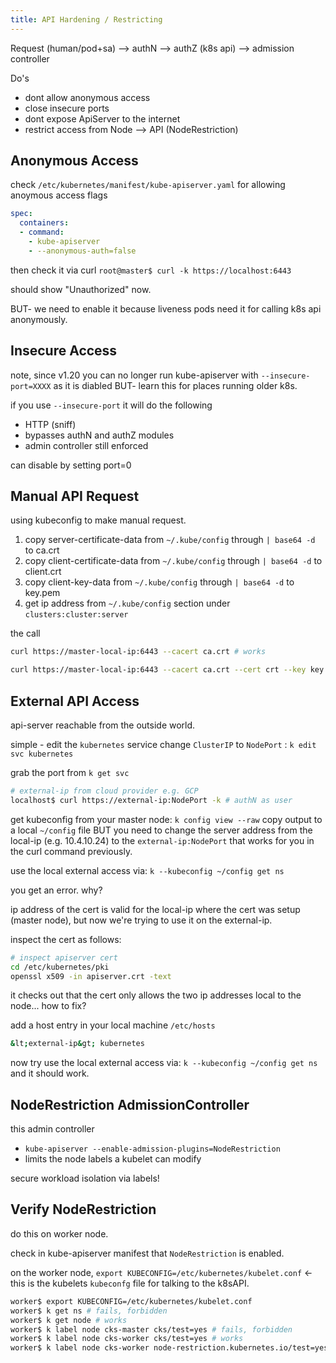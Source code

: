 ```yaml
---
title: API Hardening / Restricting
---
```


Request (human/pod+sa) --> authN --> authZ (k8s api) --> admission controller

Do's

- dont allow anonymous access
- close insecure ports
- dont expose ApiServer to the internet
- restrict access from Node --> API (NodeRestriction)

## Anonymous Access

check `/etc/kubernetes/manifest/kube-apiserver.yaml` for allowing anoymous access flags

```yaml
spec:
  containers:
  - command:
    - kube-apiserver
    - --anonymous-auth=false
```

then check it via curl `root@master$ curl -k https://localhost:6443`

should show "Unauthorized" now.

BUT- we need to enable it because liveness pods need it for calling k8s api anonymously.

## Insecure Access

note, since v1.20 you can no longer run kube-apiserver with `--insecure-port=XXXX` as it is diabled BUT- learn this for places running older k8s.

if you use `--insecure-port` it will do the following

- HTTP (sniff)
- bypasses authN and authZ modules
- admin controller still enforced

can disable by setting port=0

## Manual API Request

using kubeconfig to make manual request.

1. copy server-certificate-data from `~/.kube/config` through `| base64 -d` to ca.crt
2. copy client-certificate-data from `~/.kube/config` through `| base64 -d` to client.crt
3. copy client-key-data from `~/.kube/config` through `| base64 -d` to key.pem
4. get ip address from `~/.kube/config` section under `clusters:cluster:server`

the call

```bash
curl https://master-local-ip:6443 --cacert ca.crt # works

curl https://master-local-ip:6443 --cacert ca.crt --cert crt --key key.pem # works

```

## External API Access

api-server reachable from the outside world.

simple - edit the `kubernetes` service change `ClusterIP` to `NodePort` : `k edit svc kubernetes`

grab the port from `k get svc`

```bash
# external-ip from cloud provider e.g. GCP
localhost$ curl https://external-ip:NodePort -k # authN as user
```

get kubeconfig from your master node: `k config view --raw` copy output to a local `~/config` file BUT you need to change the server address from the local-ip (e.g. 10.4.10.24) to the `external-ip:NodePort` that works for you in the curl command previously.

use the local external access via: `k --kubeconfig ~/config get ns`

you get an error. why?

ip address of the cert is valid for the local-ip where the cert was setup (master node), but now we're trying to use it on the external-ip.

inspect the cert as follows:

```bash
# inspect apiserver cert
cd /etc/kubernetes/pki
openssl x509 -in apiserver.crt -text
```

it checks out that the cert only allows the two ip addresses local to the node... how to fix?

add a host entry in your local machine `/etc/hosts`

```bash
&lt;external-ip&gt; kubernetes
```

now try use the local external access via: `k --kubeconfig ~/config get ns` and it should work.

## NodeRestriction AdmissionController

this admin controller

- `kube-apiserver --enable-admission-plugins=NodeRestriction`
- limits the node labels a kubelet can modify

secure workload isolation via labels!

## Verify NodeRestriction

do this on worker node.

check in kube-apiserver manifest that `NodeRestriction` is enabled.

on the worker node, `export KUBECONFIG=/etc/kubernetes/kubelet.conf` ← this is the kubelets `kubeconfg` file for talking to the k8sAPI.

```bash
worker$ export KUBECONFIG=/etc/kubernetes/kubelet.conf
worker$ k get ns # fails, forbidden
worker$ k get node # works
worker$ k label node cks-master cks/test=yes # fails, forbidden
worker$ k label node cks-worker cks/test=yes # works
worker$ k label node cks-worker node-restriction.kubernetes.io/test=yes # fails, forbidden
```
